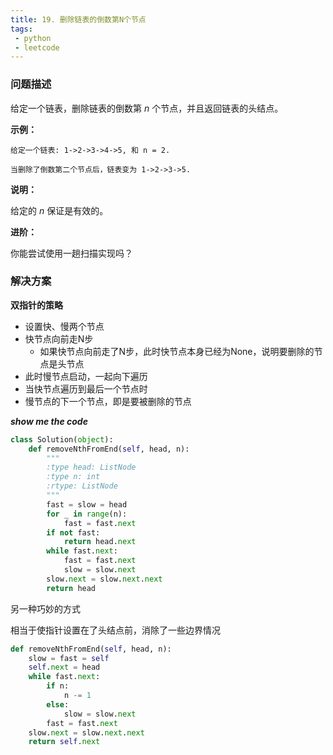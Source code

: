 ```yaml
---
title: 19. 删除链表的倒数第N个节点
tags:
 - python
 - leetcode
---
```



### 问题描述

给定一个链表，删除链表的倒数第 *n* 个节点，并且返回链表的头结点。
<!-- more -->

**示例：**

```
给定一个链表: 1->2->3->4->5, 和 n = 2.

当删除了倒数第二个节点后，链表变为 1->2->3->5.
```

**说明：**

给定的 *n* 保证是有效的。

**进阶：**

你能尝试使用一趟扫描实现吗？

### 解决方案

**双指针的策略**

- 设置快、慢两个节点
- 快节点向前走N步
  - 如果快节点向前走了N步，此时快节点本身已经为None，说明要删除的节点是头节点
- 此时慢节点启动，一起向下遍历
- 当快节点遍历到最后一个节点时
- 慢节点的下一个节点，即是要被删除的节点

***show me the code***

``````python
class Solution(object):
    def removeNthFromEnd(self, head, n):
        """
        :type head: ListNode
        :type n: int
        :rtype: ListNode
        """
        fast = slow = head
        for _ in range(n):
            fast = fast.next
        if not fast:
            return head.next
        while fast.next:
            fast = fast.next
            slow = slow.next
        slow.next = slow.next.next
        return head
``````

另一种巧妙的方式

相当于使指针设置在了头结点前，消除了一些边界情况

``````python
def removeNthFromEnd(self, head, n):
    slow = fast = self
    self.next = head
    while fast.next:
        if n:
            n -= 1
        else:
            slow = slow.next
        fast = fast.next
    slow.next = slow.next.next
    return self.next   
``````

